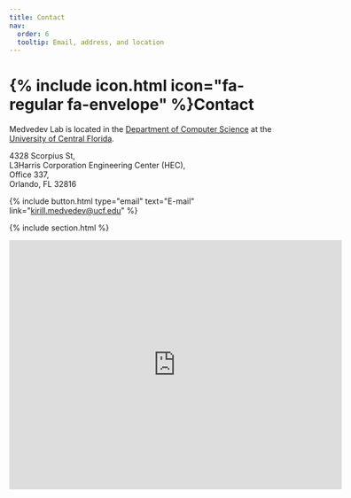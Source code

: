 ```yaml
---
title: Contact
nav:
  order: 6
  tooltip: Email, address, and location
---
```


# {% include icon.html icon="fa-regular fa-envelope" %}Contact

Medvedev Lab is located in the [Department of Computer Science](https://www.cs.ucf.edu/) at the [University of Central Florida](https://www.ucf.edu/).

4328 Scorpius St, <br>
L3Harris Corporation Engineering Center (HEC), <br>
Office 337, <br>
Orlando, FL 32816 <br>

{%
  include button.html
  type="email"
  text="E-mail"
  link="kirill.medvedev@ucf.edu"
%}

{% include section.html %}

<iframe src="https://www.google.com/maps/embed?pb=!1m18!1m12!1m3!1d2333.902694041264!2d-81.19986360943042!3d28.600725614895257!2m3!1f0!2f0!3f0!3m2!1i1024!2i768!4f13.1!3m3!1m2!1s0x88e76987fe9e93bd%3A0x14a4bb5fdc583d52!2sUCF%20Department%20of%20Computer%20Science!5e0!3m2!1sen!2sus!4v1745976133809!5m2!1sen!2sus" width="600" height="450" style="border:0;" allowfullscreen="" loading="lazy" referrerpolicy="no-referrer-when-downgrade"></iframe>
<br>
